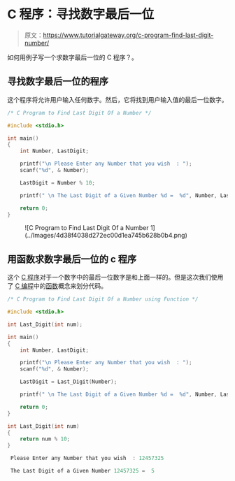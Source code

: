 # C 程序：寻找数字最后一位

> 原文：<https://www.tutorialgateway.org/c-program-find-last-digit-number/>

如何用例子写一个求数字最后一位的 C 程序？。

## 寻找数字最后一位的程序

这个程序将允许用户输入任何数字。然后，它将找到用户输入值的最后一位数字。

```c
/* C Program to Find Last Digit Of a Number */

#include <stdio.h>

int main()
{
  	int Number, LastDigit;

  	printf("\n Please Enter any Number that you wish  : ");
  	scanf("%d", & Number);

  	LastDigit = Number % 10;

  	printf(" \n The Last Digit of a Given Number %d =  %d", Number, LastDigit);

  	return 0;
}
```

<figure class="wp-block-image">![C Program to Find Last Digit Of a Number 1](../Images/4d38f4038d272ec00d1ea745b628b0b4.png)</figure>

## 用函数求数字最后一位的 c 程序

这个 [C 程序](https://www.tutorialgateway.org/c-programming-examples/)对于一个数字中的最后一位数字是和上面一样的。但是这次我们使用了 [C 编程](https://www.tutorialgateway.org/c-programming/)中的[函数](https://www.tutorialgateway.org/functions-in-c/)概念来划分代码。

```c
/* C Program to Find Last Digit Of a Number using Function */

#include <stdio.h>

int Last_Digit(int num); 

int main()
{
  	int Number, LastDigit;

  	printf("\n Please Enter any Number that you wish  : ");
  	scanf("%d", & Number);

  	LastDigit = Last_Digit(Number);

  	printf(" \n The Last Digit of a Given Number %d =  %d", Number, LastDigit);

  	return 0;
}

int Last_Digit(int num)
{
	return num % 10;
}
```

```c
 Please Enter any Number that you wish  : 12457325

 The Last Digit of a Given Number 12457325 =  5
```